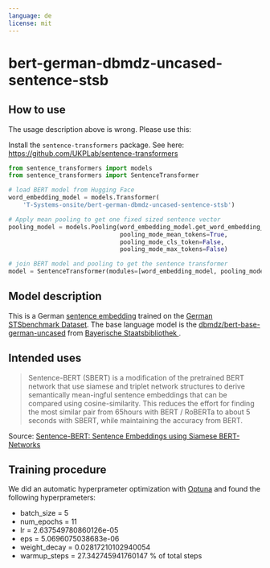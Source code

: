 ```yaml
---
language: de
license: mit
---
```


# bert-german-dbmdz-uncased-sentence-stsb

## How to use
The usage description above is wrong. Please use this:

Install the `sentence-transformers` package. See here: <https://github.com/UKPLab/sentence-transformers>
```python
from sentence_transformers import models
from sentence_transformers import SentenceTransformer

# load BERT model from Hugging Face
word_embedding_model = models.Transformer(
    'T-Systems-onsite/bert-german-dbmdz-uncased-sentence-stsb')

# Apply mean pooling to get one fixed sized sentence vector
pooling_model = models.Pooling(word_embedding_model.get_word_embedding_dimension(),
                               pooling_mode_mean_tokens=True,
                               pooling_mode_cls_token=False,
                               pooling_mode_max_tokens=False)

# join BERT model and pooling to get the sentence transformer
model = SentenceTransformer(modules=[word_embedding_model, pooling_model])
```

## Model description
This is a German [sentence embedding](https://github.com/UKPLab/sentence-transformers) trained on the [German STSbenchmark Dataset](https://github.com/t-systems-on-site-services-gmbh/german-STSbenchmark). The base language model is the [dbmdz/bert-base-german-uncased](https://huggingface.co/dbmdz/bert-base-german-uncased) from [Bayerische Staatsbibliothek ](https://huggingface.co/dbmdz).

## Intended uses
> Sentence-BERT (SBERT) is a  modification  of  the  pretrained BERT network that use siamese and triplet network structures to derive semantically mean-ingful sentence embeddings that can be compared using cosine-similarity. This reduces the effort for finding the most similar pair from 65hours with BERT / RoBERTa to about 5 seconds with SBERT, while maintaining the accuracy from BERT.

Source: [Sentence-BERT: Sentence Embeddings using Siamese BERT-Networks](https://arxiv.org/abs/1908.10084)

## Training procedure
We did an automatic hyperprameter optimization with [Optuna](https://github.com/optuna/optuna) and found the following hyperprameters:
- batch_size = 5
- num_epochs = 11
- lr = 2.637549780860126e-05
- eps = 5.0696075038683e-06
- weight_decay = 0.02817210102940054
- warmup_steps = 27.342745941760147 % of total steps

